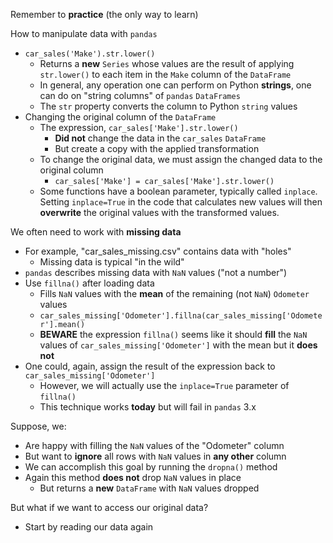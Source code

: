 
Remember to **practice** (the only way to learn)

How to manipulate data with `pandas`
- `car_sales('Make').str.lower()`
	- Returns a **new** `Series` whose values are the result of applying `str.lower()` to each item in the `Make` column of the `DataFrame`
	- In general, any operation one can perform on Python **strings**, one can do on "string columns" of `pandas` `DataFrames`
	- The `str` property converts the column to Python `string` values
- Changing the original column of the `DataFrame`
	- The expression, `car_sales['Make'].str.lower()`
		- **Did not** change the data in the `car_sales` `DataFrame`
		- But create a copy with the applied transformation
	- To change the original data, we must assign the changed data to the original column
		- `car_sales['Make'] = car_sales['Make'].str.lower()`
	- Some functions have a boolean parameter, typically called `inplace`. Setting `inplace=True` in the code that calculates new values will then **overwrite** the original values with the transformed values.

We often need to work with **missing data**
- For example, "car_sales_missing.csv" contains data with "holes"
	- Missing data is typical "in the wild"
- `pandas` describes missing data with `NaN` values ("not a number")
- Use `fillna()` after loading data
	- Fills `NaN` values with the **mean** of the remaining (not `NaN`) `Odometer` values
	- `car_sales_missing['Odometer'].fillna(car_sales_missing['Odometer'].mean()`
	- **BEWARE** the expression `fillna()` seems like it should **fill** the `NaN` values of `car_sales_missing['Odometer']` with the mean but it **does not**
- One could, again, assign the result of the expression back to `car_sales_missing['Odometer']`
	- However, we will actually use the `inplace=True` parameter of `fillna()`
	- This technique works **today** but will fail in `pandas` 3.x

Suppose, we:
- Are happy with filling the `NaN` values of the "Odometer" column
- But want to **ignore** all rows with `NaN` values in **any other** column
- We can accomplish this goal by running the `dropna()` method
- Again this method **does not** drop `NaN` values in place
	- But returns a **new** `DataFrame` with `NaN` values dropped
 
But what if we want to access our original data?
- Start by reading our data again